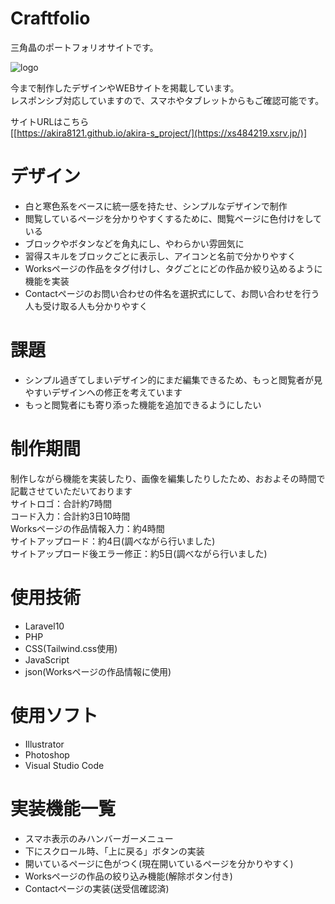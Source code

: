 # Craftfolio

三角晶のポートフォリオサイトです。  
  
![logo](https://github.com/Akira8121/akira-s_portfolio/blob/main/public/favicon.icon)  
  
今まで制作したデザインやWEBサイトを掲載しています。  
レスポンシブ対応していますので、スマホやタブレットからもご確認可能です。  
  
サイトURLはこちら  
[[https://akira8121.github.io/akira-s_project/](https://xs484219.xsrv.jp/)] 


# デザイン
* 白と寒色系をベースに統一感を持たせ、シンプルなデザインで制作
* 閲覧しているページを分かりやすくするために、閲覧ページに色付けをしている
* ブロックやボタンなどを角丸にし、やわらかい雰囲気に
* 習得スキルをブロックごとに表示し、アイコンと名前で分かりやすく
* Worksページの作品をタグ付けし、タグごとにどの作品か絞り込めるように機能を実装
* Contactページのお問い合わせの件名を選択式にして、お問い合わせを行う人も受け取る人も分かりやすく
  
  
# 課題
* シンプル過ぎてしまいデザイン的にまだ編集できるため、もっと閲覧者が見やすいデザインへの修正を考えています
* もっと閲覧者にも寄り添った機能を追加できるようにしたい  
  
  
# 制作期間
制作しながら機能を実装したり、画像を編集したりしたため、おおよその時間で記載させていただいております  
サイトロゴ：合計約7時間  
コード入力：合計約3日10時間  
Worksページの作品情報入力：約4時間  
サイトアップロード：約4日(調べながら行いました)  
サイトアップロード後エラー修正：約5日(調べながら行いました)  
  

# 使用技術
* Laravel10
* PHP
* CSS(Tailwind.css使用)
* JavaScript
* json(Worksページの作品情報に使用)
  
  
# 使用ソフト
* Illustrator
* Photoshop
* Visual Studio Code
  
  
# 実装機能一覧
* スマホ表示のみハンバーガーメニュー
* 下にスクロール時、「上に戻る」ボタンの実装
* 開いているページに色がつく(現在開いているページを分かりやすく)
* Worksページの作品の絞り込み機能(解除ボタン付き)
* Contactページの実装(送受信確認済)
